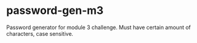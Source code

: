 # password-gen-m3
Password generator for module 3 challenge. Must have certain amount of characters, case sensitive. 
